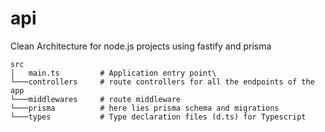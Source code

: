 # api

Clean Architecture for node.js projects using fastify and prisma

```
src
│   main.ts         # Application entry point\
└───controllers     # route controllers for all the endpoints of the app
└───middlewares     # route middleware
└───prisma          # here lies prisma schema and migrations
└───types           # Type declaration files (d.ts) for Typescript


```
